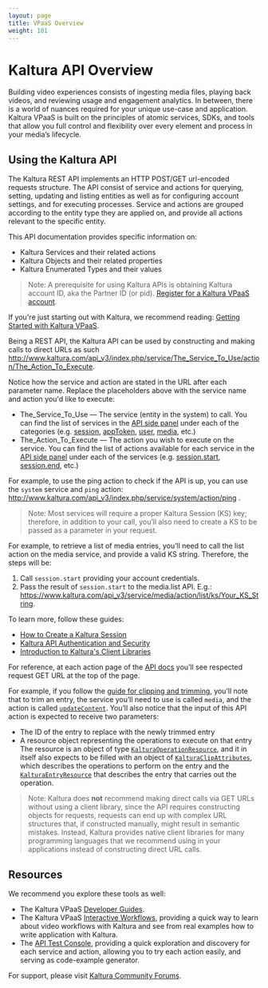 ```yaml
---
layout: page
title: VPaaS Overview
weight: 101
---
```


# Kaltura API Overview  

Building video experiences consists of ingesting media files, playing back videos, and reviewing usage and engagement analytics. In between, there is a world of nuances required for your unique use-case and application. Kaltura VPaaS is built on the principles of atomic services, SDKs, and tools that allow you full control and flexibility over every element and process in your media’s lifecycle.

## Using the Kaltura API  

The Kaltura REST API implements an HTTP POST/GET url-encoded requests structure. The API consist of service and actions for querying, setting, updating and listing entities as well as for configuring account settings, and for executing processes. Service and actions are grouped according to the entity type they are applied on, and provide all actions relevant to the specific entity.

This API documentation provides specific information on:

* Kaltura Services and their related actions
* Kaltura Objects and their related properties
* Kaltura Enumerated Types and their values

> Note: A prerequisite for using Kaltura APIs is obtaining Kaltura account ID, aka the Partner ID (or pid).
[Register for a Kaltura VPaaS account](https://vpaas.kaltura.com/register.php?utm_source=developertools&utm_campaign=login&utm_medium=website).

If you're just starting out with Kaltura, we recommend reading: [Getting Started with Kaltura VPaaS](/api-docs/VPaaS-API-Getting-Started/Getting-Started-VPaaS-API.html).

Being a REST API, the Kaltura API can be used by constructing and making calls to direct URLs as such http://www.kaltura.com/api_v3/index.php/service/The_Service_To_Use/action/The_Action_To_Execute.

Notice how the service and action are stated in the URL after each parameter name. Replace the placeholders above with the service name and action you'd like to execute:

* The_Service_To_Use — The service (entity in the system) to call. You can find the list of services in the [API side panel](https://developer.kaltura.com) under each of the categories (e.g. [session](https://developer.kaltura.com/api-docs/Generate_API_Sessions/session), [appToken](https://developer.kaltura.com/api-docs/Generate_API_Sessions/appToken), [user](https://developer.kaltura.com/api-docs/Search_Discover_and_Personalize/user), [media](https://developer.kaltura.com/api-docs/Search_Discover_and_Personalize/media), etc.)
* The_Action_To_Execute — The action you wish to execute on the service. You can find the list of actions available for each service in the [API side panel](https://developer.kaltura.com) under each of the services (e.g. [session.start](https://developer.kaltura.com/api-docs/Generate_API_Sessions/session/session_start), [session.end](https://developer.kaltura.com/api-docs/Generate_API_Sessions/session/session_end), etc.)

For example, to use the ping action to check if the API is up, you can use the `system` service and `ping` action: http://www.kaltura.com/api_v3/index.php/service/system/action/ping .

> Note: Most services will require a proper Kaltura Session (KS) key; therefore, in addition to your call, you’ll also need to create a KS to be passed as a parameter in your request.

For example, to retrieve a list of media entries, you’ll need to call the list action on the media service, and provide a valid KS string. Therefore, the steps will be: 

1. Call `session.start` providing your account credentials.
2. Pass the result of `session.start` to the media.list API. E.g.: https://www.kaltura.com/api_v3/service/media/action/list/ks/Your_KS_String.

To learn more, follow these guides: 
* [How to Create a Kaltura Session](/api-docs/VPaaS-API-Getting-Started/how-to-create-kaltura-session.html)
* [Kaltura API Authentication and Security](/api-docs/VPaaS-API-Getting-Started/Kaltura_API_Authentication_and_Security.html)
* [Introduction to Kaltura's Client Libraries](/api-docs/VPaaS-API-Getting-Started/introduction-kaltura-client-libraries.html)

For reference, at each action page of the [API docs](https://developer.kaltura.com) you’ll see respected request GET URL at the top of the page. 

For example, if you follow the [guide for clipping and trimming](https://blog.kaltura.com/server-side-clipping-and-trimming/), you’ll note that to trim an entry, the service you’ll need to use is called `media`, and the action is called [`updateContent`](https://developer.kaltura.com/api-docs/Ingest_and_Upload_Media/media/media_updateContent/). You’ll also notice that the input of this API action is expected to receive two parameters: 

* The ID of the entry to replace with the newly trimmed entry
* A resource object representing the operations to execute on that entry
The resource is an object of type [`KalturaOperationResource`](https://developer.kaltura.com/api-docs/General_Objects/Objects/KalturaOperationResource/), and it in itself also expects to be filled with an object of [`KalturaClipAttributes`](https://developer.kaltura.com/api-docs/General_Objects/Objects/KalturaClipAttributes), which describes the operations to perform on the entry and the [`KalturaEntryResource`](https://developer.kaltura.com/api-docs/General_Objects/Objects/KalturaEntryResource/) that describes the entry that carries out the operation.

> Note: Kaltura does **not** recommend making direct calls via GET URLs without using a client library, since the API requires constructing objects for requests, requests can end up with complex URL structures that, if constructed manually, might result in semantic mistakes. Instead, Kaltura provides native client libraries for many programming languages that we recommend using in your applications instead of constructing direct URL calls.

## Resources  
We recommend you explore these tools as well:
* The Kaltura VPaaS [Developer Guides](/api-docs/01_VPaaS-API-Getting-Started/Getting-Started-VPaaS-API.html).
* The Kaltura VPaaS [Interactive Workflows](https://developer.kaltura.com/workflows), providing a quick way to learn about video workflows with Kaltura and see from real examples how to write application with Kaltura.
* The [API Test Console](https://developer.kaltura.com/console), providing a quick exploration and discovery for each service and action, allowing you to try each action easily, and serving as code-example generator.

For support, please visit [Kaltura Community Forums](http://www.kaltura.org/forums).
